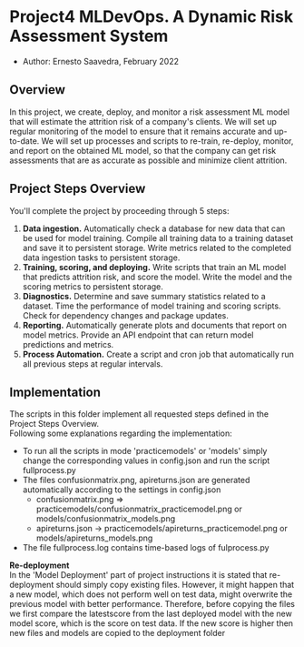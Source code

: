 # Project4 MLDevOps. A Dynamic Risk Assessment System
- Author: Ernesto Saavedra, February 2022

## Overview
In this project, we create, deploy, and monitor a risk assessment ML model that will estimate the attrition risk of a company's clients. We will set up regular monitoring of the model to ensure that it remains accurate and up-to-date. We will set up processes and scripts to re-train, re-deploy, monitor, and report on the obtained ML model, so that the company can get risk assessments that are as accurate as possible and minimize client attrition.

## Project Steps Overview
You'll complete the project by proceeding through 5 steps:  
1. **Data ingestion.** Automatically check a database for new data that can be used for model training. Compile all training data to a training dataset and save it to persistent storage. Write metrics related to the completed data ingestion tasks to persistent storage.  
2. **Training, scoring, and deploying.** Write scripts that train an ML model that predicts attrition risk, and score the model. Write the model and the scoring metrics to persistent storage.  
3. **Diagnostics.** Determine and save summary statistics related to a dataset. Time the performance of model training and scoring scripts. Check for dependency changes and package updates.  
4. **Reporting.** Automatically generate plots and documents that report on model metrics. Provide an API endpoint that can return model predictions and metrics.  
5. **Process Automation.** Create a script and cron job that automatically run all previous steps at regular intervals.


## Implementation
The scripts in this folder implement all requested steps defined in the Project Steps Overview.  
Following some explanations regarding the implementation:  
- To run all the scripts in mode 'practicemodels' or 'models' simply change the corresponding values in config.json and run the script fullprocess.py
- The files confusionmatrix.png, apireturns.json are generated automatically according to the settings in config.json  
    - confusionmatrix.png => practicemodels/confusionmatrix_practicemodel.png or models/confusionmatrix_models.png
    - apireturns.json -> practicemodels/apireturns_practicemodel.png or models/apireturns_models.png
- The file fullprocess.log contains time-based logs of fulprocess.py  

**Re-deployment**  
In the 'Model Deployment' part of project instructions it is stated that re-deployment should simply copy existing files. However, it might happen that a new model,   which does not perform well on test data, might overwrite the previous model with better performance. Therefore, before copying the files we first compare the latestscore from the last deployed model with the new model score, which is the score on test data. If the new score is higher then new files and models are copied to the deployment folder
